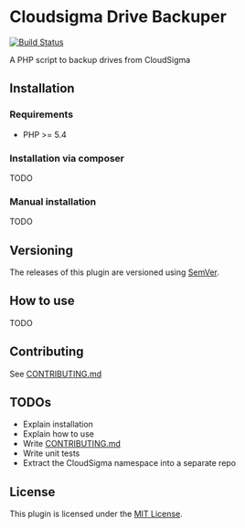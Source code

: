 Cloudsigma Drive Backuper
=========================

[![Build Status](https://travis-ci.org/orca-services/cloudsigma-drive-backuper.svg)](https://travis-ci.org/orca-services/cloudsigma-drive-backuper)

A PHP script to backup drives from CloudSigma

## Installation

### Requirements

- PHP >= 5.4

### Installation via composer

TODO

### Manual installation

TODO

## Versioning

The releases of this plugin are versioned using [SemVer](http://semver.org/).


## How to use

TODO

## Contributing

See [CONTRIBUTING.md](CONTRIBUTING.md)


## TODOs

- Explain installation
- Explain how to use
- Write [CONTRIBUTING.md](CONTRIBUTING.md)
- Write unit tests
- Extract the CloudSigma namespace into a separate repo

## License

This plugin is licensed under the [MIT License](LICENSE).
